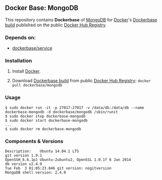 ## Docker Base: MongoDB


This repository contains **Dockerbase** of [MongoDB](http://www.mongodb.org/) for [Docker](https://www.docker.com/)'s [Dockerbase build](https://registry.hub.docker.com/u/dockerbase/mongodb/) published on the public [Docker Hub Registry](https://registry.hub.docker.com/).


### Depends on:

* [dockerbase/service](https://registry.hub.docker.com/u/library/service/)


### Installation

1. Install [Docker](https://docs.docker.com/installation/).

2. Download [Dockerbase build](https://registry.hub.docker.com/u/dockerbase/mongodb/) from public [Docker Hub Registry](https://registry.hub.docker.com/): `docker pull dockerbase/mongodb`


### Usage

    $ sudo docker run -it -p 27017:27017 -v /data/db:/data/db --name dockerbase-mongodb -d dockerbase/mongodb /sbin/runit
    $ sudo docker stop dockerbase-mongodb
    $ sudo docker start dockerbase-mongodb
    ...
    $ sudo docker rm dockerbase-mongodb

### Components & Versions

    Description:	Ubuntu 14.04.1 LTS
    git version 1.9.1
    OpenSSH_6.6.1p1 Ubuntu-2ubuntu2, OpenSSL 1.0.1f 6 Jan 2014
    db version v2.4.9
    Tue Feb  3 01:05:23.846 git version: nogitversion
    MongoDB shell version: 2.4.9
